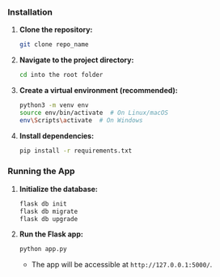 

### Installation

1. **Clone the repository:**
   ```bash
   git clone repo_name
   ```
2. **Navigate to the project directory:**
   ```bash
   cd into the root folder
   ```
3. **Create a virtual environment (recommended):**
   ```bash
   python3 -m venv env
   source env/bin/activate  # On Linux/macOS
   env\Scripts\activate  # On Windows
   ```
4. **Install dependencies:**
   ```bash
   pip install -r requirements.txt
   ```


### Running the App

1. **Initialize the database:**
   ```bash
   flask db init
   flask db migrate
   flask db upgrade
   ```
2. **Run the Flask app:**
   ```bash
   python app.py
   ```
   - The app will be accessible at `http://127.0.0.1:5000/`.
